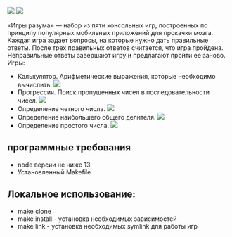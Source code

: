 <a href="https://codeclimate.com/github/maksOmy/frontend-project-lvl1"><img src="https://api.codeclimate.com/v1/badges/a99a88d28ad37a79dbf6/maintainability" /></a> <a href="https://github.com/maksOmy/frontend-project-lvl1/actions"><img src="https://github.com/maksOmy/frontend-project-lvl1/workflows/Run%20ESLint%20on%20Pull%20Requests/badge.svg" /></a>

<p>«Игры разума» — набор из пяти консольных игр, построенных по принципу популярных мобильных приложений для прокачки мозга. Каждая игра задает вопросы, на которые нужно дать правильные ответы. После трех правильных ответов считается, что игра пройдена. Неправильные ответы завершают игру и предлагают пройти ее заново. Игры:</p>
<ul>
    <li>Калькулятор. Арифметические выражения, которые необходимо вычислить.
        <a href="https://asciinema.org/a/344442" target="_blank"><img src="https://asciinema.org/a/344442.svg" /></a>
    </li>
    <li>Прогрессия. Поиск пропущенных чисел в последовательности чисел.
        <a href="https://asciinema.org/a/344444" target="_blank"><img src="https://asciinema.org/a/344444.svg" /></a>
    </li>
    <li>Определение четного числа.
        <a href="https://asciinema.org/a/344440" target="_blank"><img src="https://asciinema.org/a/344440.svg" /></a>
    </li>
    <li>Определение наибольшего общего делителя.
        <a href="https://asciinema.org/a/344437" target="_blank"><img src="https://asciinema.org/a/344437.svg" /></a>
    </li>
    <li>Определение простого числа.
        <a href="https://asciinema.org/a/345266" target="_blank"><img src="https://asciinema.org/a/345266.svg" /></a>
    </li>
</ul>

<h2>программные требования</h2>
<ul>
    <li>node версии не ниже 13</li>
    <li>Установленный Makefile</li>
</ul>

<h2>Локальное использование:</h2>
<ul>
    <li>make clone</li>
    <li>make install - установка необходимых зависимостей</li>
    <li>make link - установка необходимых symlink для работы игр</li>
</ul>




